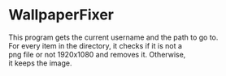# WallpaperFixer

This program gets the current username and the path to go to. <br> 
For every item in the directory, it checks if it is not a  <br>
png file or not 1920x1080 and removes it. Otherwise, <br>
it keeps the image. 
